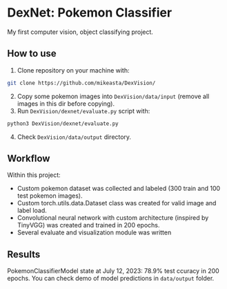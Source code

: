 # DexNet: Pokemon Classifier
My first computer vision, object classifying project.

## How to use
1. Clone repository on your machine with:
```bash
git clone https://github.com/mikeasta/DexVision/
```
2. Copy some pokemon images into `DexVision/data/input` (remove all images in this dir before copying).
3. Run `DexVision/dexnet/evaluate.py` script with:
```bash
python3 DexVision/dexnet/evaluate.py
```
4. Check `DexVision/data/output` directory.

## Workflow
Within this project:
- Custom pokemon dataset was collected and labeled (300 train and 100 test pokemon images).
- Custom torch.utils.data.Dataset class was created for valid image and label load.
- Convolutional neural network with custom architecture (inspired by TinyVGG) was created and trained in 200 epochs.
- Several evaluate and visualization module was written
  
## Results
PokemonClassifierModel state at July 12, 2023: 78.9% test ccuracy in 200 epochs. You can check demo of model predictions in `data/output` folder.
